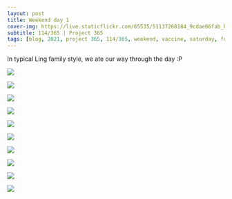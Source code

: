 ```yaml
---
layout: post
title: Weekend day 1
cover-img: https://live.staticflickr.com/65535/51137268184_9cdae66fab_h.jpg
subtitle: 114/365 | Project 365
tags: [blog, 2021, project 365, 114/365, weekend, vaccine, saturday, food, sneakers]
---
```

<style>
  .intro-header.big-img {
    background-position:center 
  }
</style>
In typical Ling family style, we ate our way through the day :P
<p class="post-img-wrap">
  <img src="https://live.staticflickr.com/65535/51136490416_8f500dda14_h.jpg">
</p>
<p class="post-img-wrap">
  <img src="https://live.staticflickr.com/65535/51135815622_fdff7beee5_h.jpg">
</p>
<p class="post-img-wrap">
  <img src="https://live.staticflickr.com/65535/51137267924_0dba47e404_h.jpg">
</p>
<p class="post-img-wrap">
  <img src="https://live.staticflickr.com/65535/51136491076_0b68f9a8d9_h.jpg">
</p>
<p class="post-img-wrap">
  <img src="https://live.staticflickr.com/65535/51137268184_9cdae66fab_h.jpg">
</p>
<p class="post-img-wrap">
  <img src="https://live.staticflickr.com/65535/51135816547_7dd150448d_h.jpg">
</p>
<p class="post-img-wrap">
  <img src="https://live.staticflickr.com/65535/51136492196_8beab7f0c7_h.jpg">
</p>
<p class="post-img-wrap">
  <img src="https://live.staticflickr.com/65535/51137601355_790ef590ba_h.jpg">
</p>
<p class="post-img-wrap">
  <img src="https://live.staticflickr.com/65535/51136707983_96e849aac9_h.jpg">
</p>
<p class="post-img-wrap">
  <img src="https://live.staticflickr.com/65535/51137601470_ad2f306026_h.jpg">
</p>
